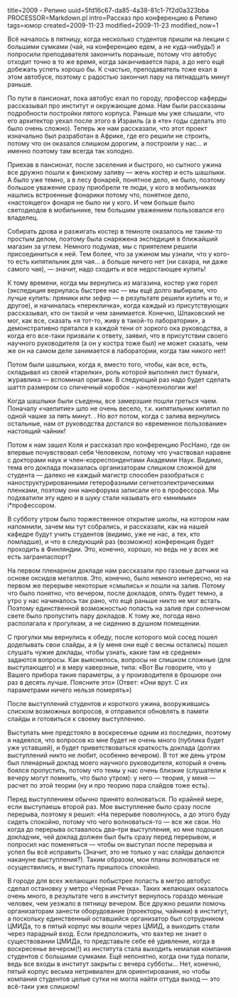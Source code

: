 title=2009 - Репино
uuid=5fd16c67-da85-4a38-81c1-7f2d0a323bba
PROCESSOR=Markdown.pl
intro=Рассказ про конференцию в Репино
tags=юмор
created=2009-11-23
modified=2009-11-23
modified_now=1


Всё началось в пятницу, когда несколько студентов пришли на лекции с большими сумками (чай, на конференцию едем, а не куда-нибудь!) и попросили преподавателя закончить пораньше, потому что автобус отходит точно в то же время, когда заканчивается пара, а до него ещё добежать успеть хорошо бы. К счастью, преподаватель тоже ехал в этом автобусе, поэтому с радостью закончил пару на пятнадцать минут раньше.

По пути в пансионат, пока автобус ехал по городу, профессор каферды рассказывал про институт и окружающие дома. Нам были рассказаны подробности постройки пятого корпуса. Раньше мы уже слышали, что его архитектор уехал после этого в Израиль (а в «те» годы сделать это было очень сложно). Теперь же нам рассказали, что этот проект изначально был разработан в Африке, где его решили не строить, потому что он оказался слишком дорогим, а построили у нас... и именно поэтому там всегда так холодно.

Приехав в пансионат, после заселения и быстрого, но сытного ужина все дружно пошли к финскому заливу — жечь костер и есть шашлыки. А было уже темно, а в лесу фонарей, понятное дело, не было, поэтому большое уважение сразу приобрели те люди, у кого в мобильниках нашлись встроенные фонарики потому что, понятное дело, «настоящего» фонаря не было ни у кого. И чем больше было светодиодов в мобильнике, тем большим уважением пользовался его владелец.

Собирать дрова и разжигать костер в темноте оказалось не таким-то простым делом, поэтому была снаряжена экспедиция в ближайший магазин за углем. Немного подумав, мы с приятелем решили присоединиться к ней. Тем более, что за ужином мы узнали, что у кого-то есть кипятильник для чая... а больше ничего нет (ни сахара, ни даже самого чая), — значит, надо сходить и все недостающее купить!

К тому времени, когда мы вернулись из магазина, костер уже горел (экспедиция вернулась быстрее нас — мы ещё долго выбирали, что лучше купить: пряники или зефир — в результате решили купить и то, и другое), и начиналась «перекличка», когда каждый из присутствующих рассказывал, кто он такой и чем занимается. Конечно, Шпаковский не мог, как все, сказать «я тот-то, живу в такой-то лаборатории», а демонстративно прятался в каждой тени от зоркого ока руководства, а когда его все-таки призвали к ответу, заявил, что в присутствии своего научного руководителя (а он у костра тоже был) не может сказать, чем же он на самом деле занимается в лаборатории, когда там никого нет!

Потом были шашлыки, когда я, вместо того, чтобы, как все, есть, складывал из своей «тарелки», роль которой выполнял лист бумаги, журавлика — вспоминал оригами. В следующий раз надо будет сделать шаттл размером со спичечный коробок - нанотехнологии же!

Когда шашлыки были съедены, все замерзшие пошли греться чаем. Поначалу «чаепитие» шло не очень весело, т.к. кипятильник кипятил по одной чашке за пять минут. . Но вот потом, когда с залива вернулись остальные, нам от руководства достался во «временное пользование» настоящий чайник!

Потом к нам зашел Коля и рассказал про конференцию РосНано, где он впервые почувствовал себя Человеком, потому что участвовал наравне с докторами наук и член-корреспондентами Академии Наук. Видимо, тема его доклада показалась организаторам слишком сложной для студента — далеко не каждый магистр способен разобраться с наноструктурированными гетерофазными сегнетоэлектрическими пленками, поэтому они нанофорума записали его в профессора. Мы подхватили эту идею и в шуку стали называть его «мнимым» i\*профессором.

В субботу утром было торжественное открытие школы, на котором нам напомнили, зачем мы тут собрались, и рассказали, как на нашей кафедре будут учить студентов (видимо, уже не нас, а тех, кто помладше), и что в следующий раз (возможно) конференция будет проходить в Финляндии. Это, конечно, хорошо, но ведь не у всех же есть загранпаспорт?

На первом пленарном докладе нам рассказали про газовые датчики на основе оксидов металлов. Это, конечно, было немного интересно, но на первом же перерыве некоторые «смылись» и пошли на залив. Потому что было понятно, что вечером, после докладов, опять будет темно, а утро у нас начиналось так рано, что ещё раньше никто не мог встать. Поэтому единственной возможностью попасть на залив при солнечном свете было пропустить пару докладов. К тому же, погода явно располагала к прогулкам, а не сидению в душном помещении.

С прогулки мы вернулись к обеду, после которого мой сосед пошел доделывать свои слайды, а я (у меня они ещё с весны остались) пошел слушать чужие доклады, чтобы узнать, какие там «в среднем» задаются вопросы. Как выяснилось, вопросы не слишком сложные (для выступающего) и в меру каверзные, типа: «Вот Вы говорите, что у Вашего прибора такие параметры, а у производителя в брошюре они раз в десять лучше. Поясните это» (Ответ: «Они врут. С их параметрами ничего нельзя померять»)

После выступлений студентов и короткого ужина, вооружившись списком возможных вопросов, я отправился обновлять в памяти слайды и готовиться к своему выступлению.

Выступать мне предстояло в воскресенье одним из последних, поэтому я надеялся, что вопросов ко мне будет не очень много (публика будет уже уставшей), и будет приветствоваться краткость доклада (долгих выступлений никто не любит, особенно вечером). В тот же день утром был пленарный доклад моего научного руководителя, который я очень боялся пропустить, потому что темы у нас очень близкие (слушатели к вечеру могут помнить, что было утром): у него — теория, у меня — расчет по этой теории (ну и про теорию пара слайдов тоже есть).

Перед выступлением обычно принято волноваться. По крайней мере, если выступаешь второй раз. Мое выступление было сразу после перерыва, поэтому я решил: «На перерыве поволнуюсь, а до этого буду сидеть спокойно, потому что чего волноваться-то — все же свои. Но когда до перерыва оставалось два–три выступления, ко мне подошел докладчик, чей доклад должен был быть сразу перед перерывом, и попросил нас поменяться — чтобы он выступал после перерыва и успел бы всё исправить (Значит, это не только у нас слайды делаются накануне выступления?). Таким образом, мои планы волноваться не осуществились, и выступать пришлось спокойно.

В городе для всех желающих побыстрее попасть в метро автобус сделал остановку у метро «Черная Речка». Таких желающих оказалось очень много, в результате чего в институт вернулось гораздо меньше человек, чем уезжало в пятницу вечером. Все дружно решили помочь организаторам занести оборудование (проекторы, чайники) в институт, а поскольку единственный оставшийся организатор был сотрудником ЦМИДа, то в пятый корпус мы вошли через ЦМИД, а выходить стали через парадный вход. Если предположить, что вахтер не знает о существовании ЦМИДа, то представьте себе её удивление, когда в воскресенье вечером(!) из института стала выходить немалая компания студентов с большими сумками. Ещё непонятно, когда они туда попали, ведь все входы в институт закрыты с вечера субботы... Нет, конечно, пятый корпус весьма нетривиален для ориентирования, но чтобы компания студентов целые сутки не могла найти оттуда выход — это всё-таки уже слишком! 
